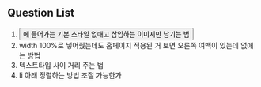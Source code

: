 ## Question List
1. <button>에 들어가는 기본 스타일 없애고 삽입하는 이미지만 남기는 법
2. width 100%로 넣어줬는데도 홈페이지 적용된 거 보면 오른쪽 여백이 있는데 없애는 방법
3. 텍스트타입 사이 거리 주는 법
4. li 아래 정렬하는 방법 조절 가능한가 